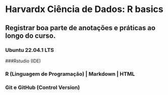 # Harvardx Ciência de Dados: R basics

## Registrar boa parte de anotações e práticas ao longo do curso.

### Ubuntu 22.04.1 LTS

###Rstudio (IDE)

### R (Linguagem de Programação) | Markdown | HTML

### Git e GitHub (Control Version)
